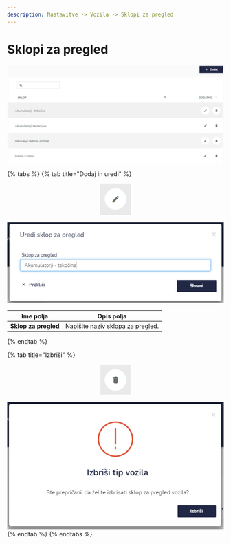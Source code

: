 ```yaml
---
description: Nastavitve -> Vozila -> Sklopi za pregled
---
```


# Sklopi za pregled

![](../../.gitbook/assets/N_10_vozila_2_sklop_za_pregled_pogled.PNG)

{% tabs %}
{% tab title="Dodaj in uredi" %}
<div align="center"><img src="../../.gitbook/assets/Knjiga_ikona_pisalo (5).png" alt="Ikona za urejanje."></div>

![](../../.gitbook/assets/N_10_vozila_2_sklop_za_pregled_uredi.PNG)

| Ime polja            | Opis polja                        |
| -------------------- | --------------------------------- |
| **Sklop za pregled** | Napišite naziv sklopa za pregled. |
{% endtab %}

{% tab title="Izbriši" %}
<div align="center"><img src="../../.gitbook/assets/Knjiga_ikona_izbris.png" alt="Ikona za brisanje."></div>

![](../../.gitbook/assets/N_10_vozila_2_sklop_za_pregled_izbrisi.PNG)
{% endtab %}
{% endtabs %}

###

